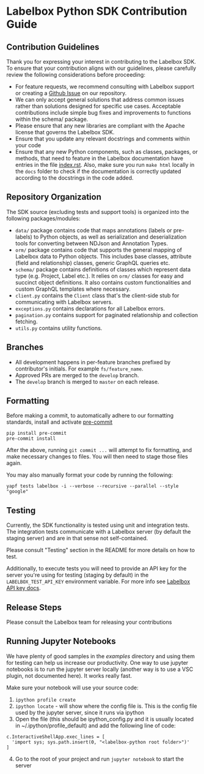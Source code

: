 # Labelbox Python SDK Contribution Guide

## Contribution Guidelines
Thank you for expressing your interest in contributing to the Labelbox SDK. 
To ensure that your contribution aligns with our guidelines, please carefully 
review the following considerations before proceeding:

* For feature requests, we recommend consulting with Labelbox support or 
  creating a [Github Issue](https://github.com/Labelbox/labelbox-python/issues) on our repository.
* We can only accept general solutions that address common issues rather than solutions 
  designed for specific use cases. Acceptable contributions include simple bug fixes and 
  improvements to functions within the schema/ package.
* Please ensure that any new libraries are compliant with the Apache license that governs the Labelbox SDK.
* Ensure that you update any relevant docstrings and comments within your code
* Ensure that any new Python components, such as classes, packages, or methods, that need to feature in the Labelbox documentation have entries in the file [index.rst](https://github.com/Labelbox/labelbox-python/blob/develop/docs/source/index.rst). Also, make sure you run `make html` locally in the `docs` folder to check if the documentation is correctly updated according to the docstrings in the code added.

## Repository Organization

The SDK source (excluding tests and support tools) is organized into the
following packages/modules:
* `data/` package contains code that maps annotations (labels or pre-labels) to 
  Python objects, as well as serialization and deserialization tools for converting 
  between NDJson and Annotation Types.
* `orm/` package contains code that supports the general mapping of Labelbox
  data to Python objects. This includes base classes, attribute (field and
  relationship) classes, generic GraphQL queries etc.
* `schema/` package contains definitions of classes which represent data type
  (e.g. Project, Label etc.). It relies on `orm/` classes for easy and succinct
  object definitions. It also contains custom functionalities and custom GraphQL
  templates where necessary.
* `client.py` contains the `Client` class that's the client-side stub for
  communicating with Labelbox servers.
* `exceptions.py` contains declarations for all Labelbox errors.
* `pagination.py` contains support for paginated relationship and collection
  fetching.
* `utils.py` contains utility functions.

## Branches

* All development happens in per-feature branches prefixed by contributor's
  initials. For example `fs/feature_name`.
* Approved PRs are merged to the `develop` branch.
* The `develop` branch is merged to `master` on each release.

## Formatting

Before making a commit, to automatically adhere to our formatting standards,
install and activate [pre-commit](https://pre-commit.com/)
```shell
pip install pre-commit
pre-commit install
```
After the above, running `git commit ...` will attempt to fix formatting,
and make necessary changes to files. You will then need to stage those files again.

You may also manually format your code by running the following:
```shell
yapf tests labelbox -i --verbose --recursive --parallel --style "google"
```


## Testing

Currently, the SDK functionality is tested using unit and integration tests. 
The integration tests communicate with a Labelbox server (by default the staging server) 
and are in that sense not self-contained.

Please consult "Testing" section in the README for more details on how to test.

Additionally, to execute tests you will need to provide an API key for the server you're using
for testing (staging by default) in the `LABELBOX_TEST_API_KEY` environment
variable. For more info see [Labelbox API key docs](https://labelbox.helpdocs.io/docs/api/getting-started).


## Release Steps

Please consult the Labelbox team for releasing your contributions

## Running Jupyter Notebooks

We have plenty of good samples in the _examples_ directory and using them for testing can help us increase our productivity. One way to use jupyter notebooks is to run the jupyter server locally (another way is to use a VSC plugin, not documented here). It works really fast.

Make sure your notebook will use your source code:
1. `ipython profile create`
2. `ipython locate` - will show where the config file is. This is the config file used by the jupyter server, since it runs via ipython
3. Open the file (this should be ipython_config.py and it is usually located in ~/.ipython/profile_default) and add the following line of code: 
```
c.InteractiveShellApp.exec_lines = [
  'import sys; sys.path.insert(0, "<labelbox-python root folder>")'
]
```
4. Go to the root of your project and run `jupyter notebook` to start the server
  
